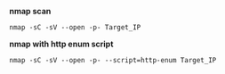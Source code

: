 **nmap scan**
```
nmap -sC -sV --open -p- Target_IP
```

**nmap with http enum script**
```
nmap -sC -sV --open -p- --script=http-enum Target_IP
```

